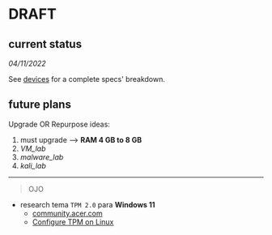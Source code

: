 # DRAFT

## current status

*04/11/2022*

See [devices](/SLIT-projects/02-Hardware_Tinkering/devices.md) for a complete specs' breakdown.


## future plans

Upgrade OR Repurpose ideas:

1. must upgrade --> **RAM 4 GB to 8 GB**
2. *VM_lab*
3. *malware_lab*
4. *kali_lab*


---

> OJO
- research tema `TPM 2.0` para **Windows 11**
    - [community.acer.com](https://community.acer.com/en/discussion/642809/tpm-acer-extensa-15-ex215-51g-laptop-support-tpm-2-0)
    - [Configure TPM on Linux](https://paolozaino.wordpress.com/2021/02/21/linux-configure-and-use-your-tpm-2-0-module-on-linux/)
